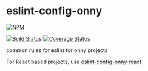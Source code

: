 # eslint-config-onny


[![NPM](https://nodei.co/npm/eslint-config-onny.png)](https://npmjs.org/package/eslint-config-onny)

[![Build Status](https://travis-ci.org/onnyio/onny-utils.svg?branch=master)](https://travis-ci.org/onnyio/eslint-config-onny) [![Coverage Status](https://coveralls.io/repos/github/onnyio/eslint-config-onny/badge.svg?branch=master)](https://coveralls.io/github/onnyio/eslint-config-onny?branch=master)


common rules for eslint for onny projects

For React based projects, use [eslint-config-onny-react](https://github.com/onnyio/eslint-config-onny-react)
